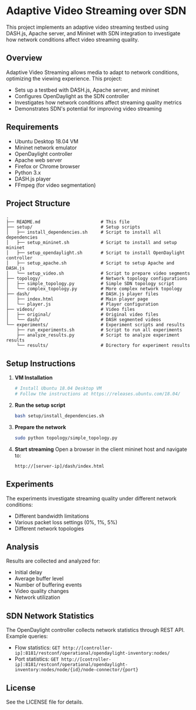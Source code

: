 # Adaptive Video Streaming over SDN

This project implements an adaptive video streaming testbed using DASH.js, Apache server, and Mininet with SDN integration to investigate how network conditions affect video streaming quality.

## Overview

Adaptive Video Streaming allows media to adapt to network conditions, optimizing the viewing experience. This project:
- Sets up a testbed with DASH.js, Apache server, and mininet
- Configures OpenDaylight as the SDN controller
- Investigates how network conditions affect streaming quality metrics
- Demonstrates SDN's potential for improving video streaming

## Requirements

- Ubuntu Desktop 18.04 VM
- Mininet network emulator
- OpenDaylight controller
- Apache web server
- Firefox or Chrome browser
- Python 3.x
- DASH.js player
- FFmpeg (for video segmentation)

## Project Structure

```
.
├── README.md                       # This file
├── setup/                          # Setup scripts
│   ├── install_dependencies.sh     # Script to install all dependencies
│   ├── setup_mininet.sh            # Script to install and setup mininet
│   ├── setup_opendaylight.sh       # Script to install OpenDaylight controller
│   ├── setup_apache.sh             # Script to setup Apache and DASH.js
│   └── setup_video.sh              # Script to prepare video segments
├── topology/                       # Network topology configurations
│   ├── simple_topology.py          # Simple SDN topology script
│   └── complex_topology.py         # More complex network topology
├── dash/                           # DASH.js player files
│   ├── index.html                  # Main player page
│   └── player.js                   # Player configuration
├── videos/                         # Video files
│   ├── original/                   # Original video files
│   └── dash/                       # DASH segmented videos
└── experiments/                    # Experiment scripts and results
    ├── run_experiments.sh          # Script to run all experiments
    ├── analyze_results.py          # Script to analyze experiment results
    └── results/                    # Directory for experiment results
```

## Setup Instructions

1. **VM Installation**
   ```bash
   # Install Ubuntu 18.04 Desktop VM
   # Follow the instructions at https://releases.ubuntu.com/18.04/
   ```

2. **Run the setup script**
   ```bash
   bash setup/install_dependencies.sh
   ```

3. **Prepare the network**
   ```bash
   sudo python topology/simple_topology.py
   ```

4. **Start streaming**
   Open a browser in the client mininet host and navigate to:
   ```
   http://[server-ip]/dash/index.html
   ```

## Experiments

The experiments investigate streaming quality under different network conditions:
- Different bandwidth limitations
- Various packet loss settings (0%, 1%, 5%)
- Different network topologies

## Analysis

Results are collected and analyzed for:
- Initial delay
- Average buffer level
- Number of buffering events
- Video quality changes
- Network utilization

## SDN Network Statistics

The OpenDaylight controller collects network statistics through REST API. Example queries:
- Flow statistics: `GET http://[controller-ip]:8181/restconf/operational/opendaylight-inventory:nodes/`
- Port statistics: `GET http://[controller-ip]:8181/restconf/operational/opendaylight-inventory:nodes/node/{id}/node-connector/{port}`

## License

See the LICENSE file for details.

